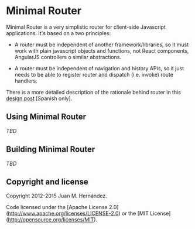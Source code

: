 Minimal Router
==============

Minimal Router is a very simplistic router for client-side Javascript applications. It's based on a two principles:

* A router must be independent of another framework/libraries, so it must work with plain javascript objects and functions, not React components, AngularJS controllers o similar abstractions.

* A router must be independent of navigation and history APIs, so it just needs to be able to register router and dispatch (i.e. invoke) route handlers.

There is a more detailed description of the rationale behind router in this [design post](http://blog.koalite.com/2016/03/disenando-un-router-para-aplicaciones-spa/?utm_source=rss&utm_medium=rss&utm_campaign=disenando-un-router-para-aplicaciones-spa) [Spanish only].

Using Minimal Router
--------------------

*TBD*

Building Minimal Router
-----------------------

*TBD*

Copyright and license
---------------------

Copyright 2012-2015 Juan M. Hernández.

Code licensed under the [Apache License 2.0] (http://www.apache.org/licenses/LICENSE-2.0) or the [MIT License] (http://opensource.org/licenses/MIT).